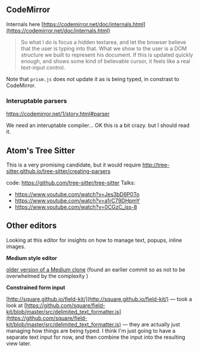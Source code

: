 ## CodeMirror

Internals here [https://codemirror.net/doc/internals.html](https://codemirror.net/doc/internals.html)

> So what I do is focus a hidden textarea, and let the browser believe that the user is typing into that. What we show to the user is a DOM structure we built to represent his document. If this is updated quickly enough, and shows some kind of believable cursor, it feels like a real text-input control.

Note that `prism.js` does not update it as is being typed, in constrast to CodeMirror.

### Interuptable parsers

https://codemirror.net/1/story.html#parser

We need an interuptable compiler... OK this is a bit crazy. but I should read it.


## Atom's Tree Sitter

This is a very promising candidate, but it would require http://tree-sitter.github.io/tree-sitter/creating-parsers

code: https://github.com/tree-sitter/tree-sitter
Talks:
* https://www.youtube.com/watch?v=Jes3bD6P0To
* https://www.youtube.com/watch?v=a1rC79DHpmY
* https://www.youtube.com/watch?v=0CGzC_iss-8


## Other editors

Looking at this editor for insights on how to manage text, popups, inline images.

**Medium style editor**

[older version of a Medium clone](https://github.com/yabwe/medium-editor/tree/ce95edecb57f89ebd60f5e02b86bb1c66d24f723) (found an earlier commit so as not to be overwhelmed by the complexity )

**Constrained form input**

[http://square.github.io/field-kit/](http://square.github.io/field-kit/) — took a look at [https://github.com/square/field-kit/blob/master/src/delimited_text_formatter.js](https://github.com/square/field-kit/blob/master/src/delimited_text_formatter.js) — they are actually just managing how things are being typed. I think I'm just going to have a separate text input for now, and then combine the input into the resulting view later.
